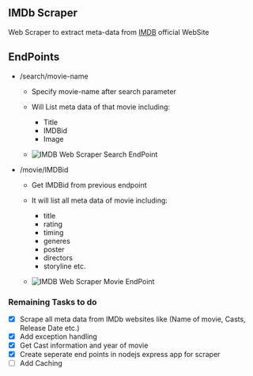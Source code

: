 ## IMDb Scraper

Web Scraper to extract meta-data from [IMDB](https://www.imdb.com/) official WebSite 

## EndPoints

* /search/movie-name
	* Specify movie-name after search parameter
	* Will List meta data of that movie including:
		* Title
		* IMDBid
		* Image

	* ![](https://yatharth1706.github.io/assets/imdbScraper1.PNG "IMDB Web Scraper Search EndPoint")

* /movie/IMDBid
	* Get IMDBid from previous endpoint
	* It will list all meta data of movie including:
		* title
		* rating
		* timing
		* generes
		* poster
		* directors
		* storyline etc.

	* ![](https://yatharth1706.github.io/assets/imdbScraper2.PNG "IMDB Web Scraper Movie EndPoint")


### Remaining Tasks to do

* [x] Scrape all meta data from IMDb websites like (Name of movie, Casts, Release Date etc.)
* [x] Add exception handling
* [x] Get Cast information and year of movie
* [x] Create seperate end points in nodejs express app for scraper 
* [ ] Add Caching 